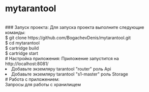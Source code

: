 # mytarantool
<br>
### Запуск проекта:
Для запуска проекта выполните следующие команды:
<br>
$ git clone https://github.com/BogachevDenis/mytarantool.git
<br>
$ cd mytarantool
<br>
$ cartridge build
<br>
$ cartridge start
<br>
# Настройка приложения:
Приложение запустится на http://localhost:8081/
<br>
<li> Добавьте экземляру tarantool "router" роль Api
<br>
<li> Добавьте экземляру tarantool "s1-master" роль Storage
<br>
# Работа с приложением:
<br>
Запросы для работы с хранилищем
